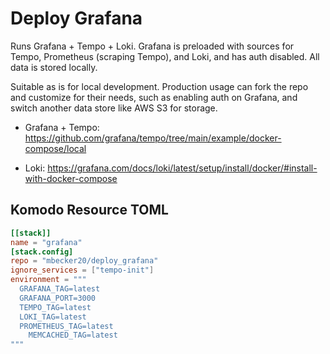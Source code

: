 # Deploy Grafana

Runs Grafana + Tempo + Loki. Grafana is preloaded with sources for Tempo, Prometheus (scraping Tempo), and Loki, and has auth disabled. All data is stored locally.

Suitable as is for local development. Production usage can fork the repo and customize for their needs, such as enabling auth on Grafana, and switch another data store like AWS S3 for storage.

- Grafana + Tempo: https://github.com/grafana/tempo/tree/main/example/docker-compose/local

- Loki: https://grafana.com/docs/loki/latest/setup/install/docker/#install-with-docker-compose

## Komodo Resource TOML

```toml
[[stack]]
name = "grafana"
[stack.config]
repo = "mbecker20/deploy_grafana"
ignore_services = ["tempo-init"]
environment = """
  GRAFANA_TAG=latest
  GRAFANA_PORT=3000
  TEMPO_TAG=latest
  LOKI_TAG=latest
  PROMETHEUS_TAG=latest
	MEMCACHED_TAG=latest
"""
```